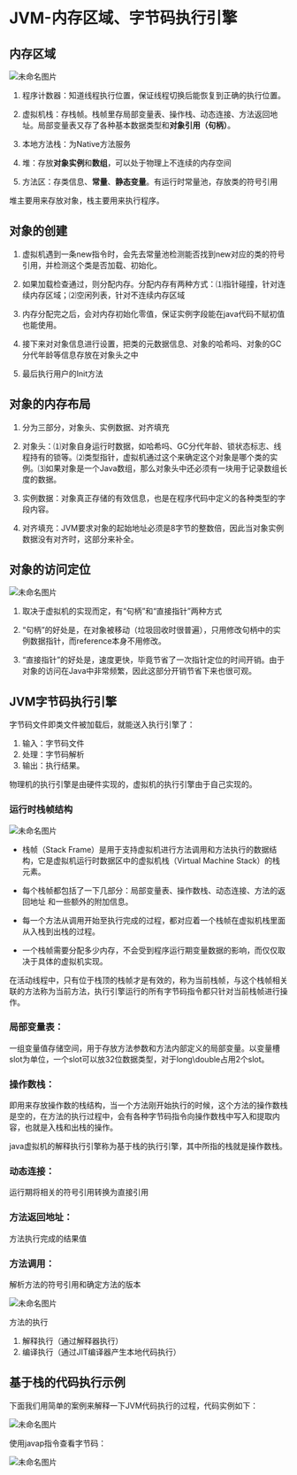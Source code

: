 # JVM-内存区域、字节码执行引擎

## 内存区域

![未命名图片](https://holon-image.oss-cn-beijing.aliyuncs.com/20220621172917Rbpb2J.png)

1. 程序计数器：知道线程执行位置，保证线程切换后能恢复到正确的执行位置。

2. 虚拟机栈：存栈帧。栈帧里存局部变量表、操作栈、动态连接、方法返回地址。局部变量表又存了各种基本数据类型和**对象引用（句柄）**。

3. 本地方法栈：为Native方法服务

4. 堆：存放**对象实例**和**数组**，可以处于物理上不连续的内存空间

5. 方法区：存类信息、**常量**、**静态变量**。有运行时常量池，存放类的符号引用

堆主要用来存放对象，栈主要用来执行程序。

## 对象的创建

1. 虚拟机遇到一条new指令时，会先去常量池检测能否找到new对应的类的符号引用，并检测这个类是否加载、初始化。

2. 如果加载检查通过，则分配内存。分配内存有两种方式：⑴指针碰撞，针对连续内存区域；⑵空闲列表，针对不连续内存区域

3. 内存分配完之后，会对内存初始化零值，保证实例字段能在java代码不赋初值也能使用。

4. 接下来对对象信息进行设置，把类的元数据信息、对象的哈希吗、对象的GC分代年龄等信息存放在对象头之中

5. 最后执行用户的Init方法

## 对象的内存布局

1. 分为三部分，对象头、实例数据、对齐填充

2. 对象头：⑴对象自身运行时数据，如哈希吗、GC分代年龄、锁状态标志、线程持有的锁等。⑵类型指针，虚拟机通过这个来确定这个对象是哪个类的实例。⑶如果对象是一个Java数组，那么对象头中还必须有一块用于记录数组长度的数据。

3. 实例数据：对象真正存储的有效信息，也是在程序代码中定义的各种类型的字段内容。

4. 对齐填充：JVM要求对象的起始地址必须是8字节的整数倍，因此当对象实例数据没有对齐时，这部分来补全。

## 对象的访问定位

![未命名图片](https://holon-image.oss-cn-beijing.aliyuncs.com/20220621172938uSJeWr.png)

1. 取决于虚拟机的实现而定，有“句柄”和“直接指针”两种方式

2. “句柄”的好处是，在对象被移动（垃圾回收时很普遍），只用修改句柄中的实例数据指针，而reference本身不用修改。

3. “直接指针”的好处是，速度更快，毕竟节省了一次指针定位的时间开销。由于对象的访问在Java中非常频繁，因此这部分开销节省下来也很可观。

## JVM字节码执行引擎

字节码文件即类文件被加载后，就能送入执行引擎了：

1. 输入：字节码文件
2. 处理：字节码解析
3. 输出：执行结果。

物理机的执行引擎是由硬件实现的，虚拟机的执行引擎由于自己实现的。

### 运行时栈帧结构

![未命名图片](https://holon-image.oss-cn-beijing.aliyuncs.com/202206211729560QMiFu.png)

- 栈帧（Stack Frame）是用于支持虚拟机进行方法调用和方法执行的数据结构，它是虚拟机运行时数据区中的虚拟机栈（Virtual Machine     Stack）的栈元素。

- 每个栈帧都包括了一下几部分：局部变量表、操作数栈、动态连接、方法的返回地址     和一些额外的附加信息。
- 每一个方法从调用开始至执行完成的过程，都对应着一个栈帧在虚拟机栈里面从入栈到出栈的过程。
- 一个栈帧需要分配多少内存，不会受到程序运行期变量数据的影响，而仅仅取决于具体的虚拟机实现。

在活动线程中，只有位于栈顶的栈帧才是有效的，称为当前栈帧，与这个栈帧相关联的方法称为当前方法，执行引擎运行的所有字节码指令都只针对当前栈帧进行操作。

### 局部变量表：

一组变量值存储空间，用于存放方法参数和方法内部定义的局部变量。以变量槽slot为单位，一个slot可以放32位数据类型，对于long\double占用2个slot。

### 操作数栈：

即用来存放操作数的栈结构，当一个方法刚开始执行的时候，这个方法的操作数栈是空的，在方法的执行过程中，会有各种字节码指令向操作数栈中写入和提取内容，也就是入栈和出栈的操作。

java虚拟机的解释执行引擎称为基于栈的执行引擎，其中所指的栈就是操作数栈。

### 动态连接：

运行期将相关的符号引用转换为直接引用

### 方法返回地址：

方法执行完成的结果值

### 方法调用：

解析方法的符号引用和确定方法的版本

![未命名图片](https://holon-image.oss-cn-beijing.aliyuncs.com/2022062117301467LAgf.png)

方法的执行

1. 解释执行（通过解释器执行）
2. 编译执行（通过JIT编译器产生本地代码执行）

## 基于栈的代码执行示例

下面我们用简单的案例来解释一下JVM代码执行的过程，代码实例如下：

![未命名图片](https://holon-image.oss-cn-beijing.aliyuncs.com/20220621173031uHv6Nb.png)

使用javap指令查看字节码：

![未命名图片](https://holon-image.oss-cn-beijing.aliyuncs.com/20220621173046DiUiTU.png)